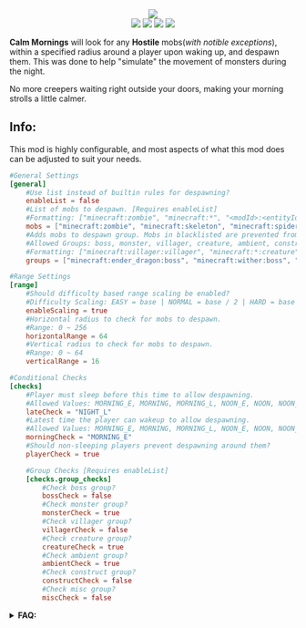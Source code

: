 <div align="center"><img src="https://cdn.modrinth.com/data/cached_images/03a512a1608c6cb5e62d9d3b402024b0c932eceb.png" /></div>

<div align="center">
	<img src="https://img.shields.io/badge/mod%20loader-forge%20|%20neoforge-blue?style=flat-square"/>
	<img src="https://cf.way2muchnoise.eu/versions/available%20for_683324_all(555555-007ec6-fff-fff).svg?badge_style=flat">
	<a href="https://modrinth.com/mod/calm-mornings"> <img src="https://img.shields.io/modrinth/dt/gfvSVUz9?style=flat-square&logo=modrinth&logoSize=auto&color=4caf50"/></a>
	<a href="https://www.curseforge.com/minecraft/mc-mods/calm-mornings"> <img src="https://img.shields.io/curseforge/dt/683324?style=flat-square&logo=curseforge&logoSize=auto&color=4caf50"/></a>
</div>

**Calm Mornings** will look for any **Hostile** mobs(_with notible exceptions_), within a specified radius around a player upon waking up, and despawn them. This was done to help "simulate" the movement of monsters during the night.

No more creepers waiting right outside your doors, making your morning strolls a little calmer.

## Info:
This mod is highly configurable, and most aspects of what this mod does can be adjusted to suit your needs.

```toml
#General Settings
[general]
    #Use list instead of builtin rules for despawning?
    enableList = false
    #List of mobs to despawn. [Requires enableList]
    #Formatting: ["minecraft:zombie", "minecraft:*", "<modId>:<entityId>"]
    mobs = ["minecraft:zombie", "minecraft:skeleton", "minecraft:spider", "minecraft:creeper"]
    #Adds mobs to despawn group. Mobs in blacklisted are prevented from despawning.
    #Allowed Groups: boss, monster, villager, creature, ambient, construct, misc, blacklisted
    #Formatting: ["minecraft:villager:villager", "minecraft:*:creature", "<modId>:<entityId>:<group>"]
    groups = ["minecraft:ender_dragon:boss", "minecraft:wither:boss", "minecraft:warden:boss", "minecraft:villager:villager", "minecraft:wandering_trader:villager", "minecraft:iron_golem:construct", "minecraft:snow_golem:construct"]

#Range Settings
[range]
    #Should difficulty based range scaling be enabled?
    #Difficulty Scaling: EASY = base | NORMAL = base / 2 | HARD = base / 4
    enableScaling = true
    #Horizontal radius to check for mobs to despawn.
    #Range: 0 ~ 256
    horizontalRange = 64
    #Vertical radius to check for mobs to despawn.
    #Range: 0 ~ 64
    verticalRange = 16

#Conditional Checks
[checks]
    #Player must sleep before this time to allow despawning.
    #Allowed Values: MORNING_E, MORNING, MORNING_L, NOON_E, NOON, NOON_L, EVENING_E, EVENING, EVENING_L, NIGHT_E, NIGHT, NIGHT_L, DISABLED
    lateCheck = "NIGHT_L"
    #Latest time the player can wakeup to allow despawning.
    #Allowed Values: MORNING_E, MORNING, MORNING_L, NOON_E, NOON, NOON_L, EVENING_E, EVENING, EVENING_L, NIGHT_E, NIGHT, NIGHT_L, DISABLED
    morningCheck = "MORNING_E"
    #Should non-sleeping players prevent despawning around them?
    playerCheck = true

    #Group Checks [Requires enableList]
    [checks.group_checks]
        #Check boss group?
        bossCheck = false
        #Check monster group?
        monsterCheck = true
        #Check villager group?
        villagerCheck = false
        #Check creature group?
        creatureCheck = true
        #Check ambient group?
        ambientCheck = true
        #Check construct group?
        constructCheck = false
        #Check misc group?
        miscCheck = false
```
<details>
  <summary><b>FAQ:</b></summary>

**Q: How does this work with Persistent mobs?**

A: If they are named, it ignores them; otherwise it will drop their equipment when despawning them.

**Q: Where should I leave suggestions or feedback?**

A: I would love to hear any suggestions or feedback you have! I only ask that you leave it as a new issue here as it makes it easier for me to manage and track.

**Q: Can I use this in my modpack?**

A: Absolutely! I only ask that you give credit if you do. Other than that, feel free to include it and modify it however you see fit for your pack.

**Q: What version(s) will be supported?**

A: Only the latest major version will be supported. I may update older versions if there are any major bugs/oversights, but will not be backporting new features to them.

**Q: Is this compatible with X mod?**

A: I have gone out of my way to try and make this mod as compatible with as many mods as possible. If you experience any incompatibilities, please report the issue here.
</details>
